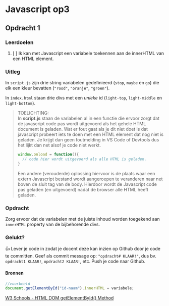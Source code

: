 # Javascript op3

## Opdracht 1

### Leerdoelen
1. [ ] Ik kan met Javascript een variabele toekennen aan de innerHTML van een HTML element.  

### Uitleg

In `script.js` zijn drie string variabelen gedefinieerd (`stop`, `maybe` en `go`) die elk een kleur bevatten (`"rood"`, `"oranje"`, `"groen"`).  

In `index.html` staan drie divs met een *unieke* id (`light-top`, `light-middle` en `light-bottom`).   
> TOELICHTING:  
> In **script.js** staan de variabelen al in een functie die ervoor zorgt dat de javascript code pas wordt uitgevoerd als het gehele HTML document is geladen. Wat er fout gaat als je dit niet doet is dat javascript probeert iets te doen met een HTML element dat nog niet is geladen. Je krijgt dan geen foutmelding in VS Code of Devtools dus het lijkt dan net alsof je code niet werkt.  
>
> ```javascript
> window.onload = function(){
>   // code hier wordt uitgevoerd als alle HTML is geladen.
> }
> ```
> Een andere (verouderde) oplossing hiervoor is de plaats waar een extern Javascript bestand wordt aangeroepen te veranderen naar net boven de sluit tag van de body. Hierdoor wordt de Javascript code pas geladen (en uitgevoerd) nadat de browser alle HTML heeft geladen.

### Opdracht  
Zorg ervoor dat de variabelen met de juiste inhoud worden toegekend aan `innerHTML` property van de bijbehorende divs.  

### Gelukt?
:+1: Lever je code in zodat je docent deze kan inzien op Github door je code te committen. Geef als commit message op: `"opdracht# KLAAR!"`, dus bv. `opdracht1 KLAAR!`, `opdracht2 KLAAR!`, etc. Push je code naar Github.

#### Bronnen

```javascript
//voorbeeld
document.getElementById("id-naam").innerHTML = variabele;
```

[W3 Schools - HTML DOM getElementById() Method](https://www.w3schools.com/jsref/met_document_getelementbyid.asp)
